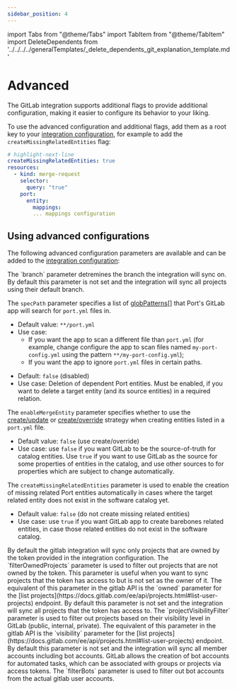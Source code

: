 ```yaml
---
sidebar_position: 4
---
```


import Tabs from "@theme/Tabs"
import TabItem from "@theme/TabItem"
import DeleteDependents from '../../../../generalTemplates/\_delete_dependents_git_explanation_template.md'

# Advanced

The GitLab integration supports additional flags to provide additional configuration, making it easier to configure its behavior to your liking.

To use the advanced configuration and additional flags, add them as a root key to your [integration configuration](./gitlab.md#the-integration-configuration), for example to add the
`createMissingRelatedEntities` flag:

```yaml showLineNumbers
# highlight-next-line
createMissingRelatedEntities: true
resources:
  - kind: merge-request
    selector:
      query: "true"
    port:
      entity:
        mappings:
        ... mappings configuration
```

## Using advanced configurations

The following advanced configuration parameters are available and can be added to the [integration configuration](./gitlab.md#the-integration-configuration):

<Tabs groupId="config" queryString="parameter">
<TabItem value="branch" label="branch">
The `branch` parameter detremines the branch the integration will sync on.  
By default this parameter is not set and the integration will sync all projects using their default branch.
</TabItem>

<TabItem label="Spec path" value="specPath">

The `specPath` parameter specifies a list of [globPatterns](https://www.malikbrowne.com/blog/a-beginners-guide-glob-patterns)[] that Port's GitLab app will search for `port.yml` files in.

- Default value: `**/port.yml`
- Use case:
  - If you want the app to scan a different file than `port.yml` (for example, change configure the app to scan files named `my-port-config.yml` using the pattern `**/my-port-config.yml`);
  - If you want the app to ignore `port.yml` files in certain paths.

</TabItem>

<TabItem label="Delete dependent entities" value="deleteDependent">

<DeleteDependents/>

- Default: `false` (disabled)
- Use case: Deletion of dependent Port entities. Must be enabled, if you want to delete a target entity (and its source entities) in a required relation.

</TabItem>

<TabItem label="Enable merge entity" value="enableMergeEntity">

The `enableMergeEntity` parameter specifies whether to use the [create/update](/build-your-software-catalog/custom-integration/api?operation=create-update#usage) or [create/override](/build-your-software-catalog/custom-integration/api?operation=create-override#usage) strategy when creating entities listed in a `port.yml` file.

- Default value: `false` (use create/override)
- Use case: use `false` if you want GitLab to be the source-of-truth for catalog entities. Use `true` if you want to use GitLab as the source for some properties of entities in the catalog, and use other sources to for properties which are subject to change automatically.

</TabItem>

<TabItem value="createMissingRelatedEntities" label="Create missing related entities">

The `createMissingRelatedEntities` parameter is used to enable the creation of missing related Port entities automatically in cases where the target related entity does not exist in the software catalog yet.

- Default value: `false` (do not create missing related entities)
- Use case: use `true` if you want GitLab app to create barebones related entities, in case those related entities do not exist in the software catalog.

</TabItem>

<TabItem value="filterOwnedProjects" label="Filter owned projects">
By default the gitlab integration will sync only projects that are owned by the token provided in the integration configuration.
The `filterOwnedProjects` parameter is used to filter out projects that are not owned by the token.
This parameter is useful when you want to sync projects that the token has access to but is not set as the owner of it.
The equivalent of this parameter in the gitlab API is the `owned` parameter for the [list projects](https://docs.gitlab.com/ee/api/projects.html#list-user-projects) endpoint.
</TabItem>

<TabItem value="projectVisibilityFilter" label="Filter projects">
By default this parameter is not set and the integration will sync all projects that the token has access to.
The `projectVisibilityFilter` parameter is used to filter out projects based on their visibility level in GitLab (public, internal, private).
The equivalent of this parameter in the gitlab API is the `visibility` parameter for the [list projects](https://docs.gitlab.com/ee/api/projects.html#list-user-projects) endpoint.
</TabItem>

<TabItem value="filterBots" label="Filter bots">
By default this parameter is not set and the integration will sync all member accounts including bot accounts.
GitLab allows the creation of bot accounts for automated tasks, which can be associated with groups or projects via access tokens.
The `filterBots` parameter is used to filter out bot accounts from the actual gitlab user accounts.
</TabItem>

</Tabs>